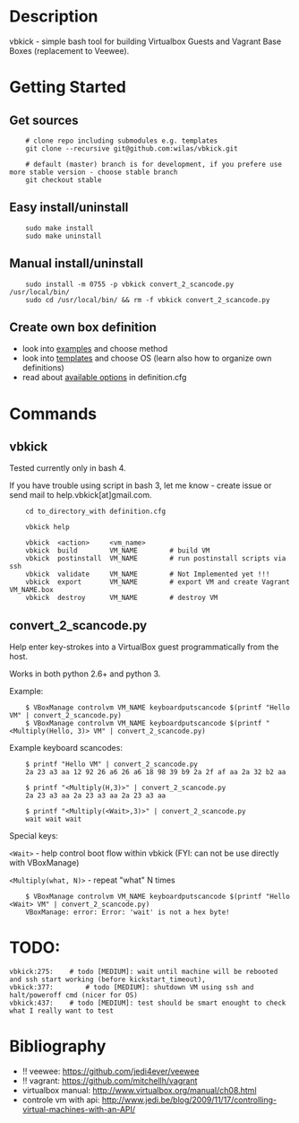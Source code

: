 # Description

vbkick - simple bash tool for building Virtualbox Guests and Vagrant Base Boxes (replacement to Veewee).

# Getting Started

## Get sources
```
    # clone repo including submodules e.g. templates
    git clone --recursive git@github.com:wilas/vbkick.git

    # default (master) branch is for development, if you prefere use more stable version - choose stable branch
    git checkout stable
```

## Easy install/uninstall

```
    sudo make install
    sudo make uninstall
```

## Manual install/uninstall

```
    sudo install -m 0755 -p vbkick convert_2_scancode.py /usr/local/bin/
    sudo cd /usr/local/bin/ && rm -f vbkick convert_2_scancode.py
```

## Create own box definition

 - look into [examples](examples) and choose method
 - look into [templates](templates) and choose OS (learn also how to organize own definitions)
 - read about [available options](docs/DEFINITION_CFG.md) in definition.cfg

# Commands

## vbkick

Tested currently only in bash 4.

If you have trouble using script in bash 3, let me know - create issue or send mail to help.vbkick[at]gmail.com.

```
    cd to_directory_with definition.cfg

    vbkick help

    vbkick  <action>     <vm_name>
    vbkick  build        VM_NAME        # build VM
    vbkick  postinstall  VM_NAME        # run postinstall scripts via ssh
    vbkick  validate     VM_NAME        # Not Implemented yet !!!
    vbkick  export       VM_NAME        # export VM and create Vagrant VM_NAME.box
    vbkick  destroy      VM_NAME        # destroy VM
```

## convert_2_scancode.py

Help enter key-strokes into a VirtualBox guest programmatically from the host.

Works in both python 2.6+ and python 3.

Example:
```
    $ VBoxManage controlvm VM_NAME keyboardputscancode $(printf "Hello VM" | convert_2_scancode.py)
    $ VBoxManage controlvm VM_NAME keyboardputscancode $(printf "<Multiply(Hello, 3)> VM" | convert_2_scancode.py)
```

Example keyboard scancodes:
```
    $ printf "Hello VM" | convert_2_scancode.py
    2a 23 a3 aa 12 92 26 a6 26 a6 18 98 39 b9 2a 2f af aa 2a 32 b2 aa

    $ printf "<Multiply(H,3)>" | convert_2_scancode.py
    2a 23 a3 aa 2a 23 a3 aa 2a 23 a3 aa
    
    $ printf "<Multiply(<Wait>,3)>" | convert_2_scancode.py
    wait wait wait 
```

Special keys:

`<Wait>` -  help control boot flow within vbkick (FYI: can not be use directly with VBoxManage)

`<Multiply(what, N)>` - repeat "what" N times

```
    $ VBoxManage controlvm VM_NAME keyboardputscancode $(printf "Hello <Wait> VM" | convert_2_scancode.py)
    VBoxManage: error: Error: 'wait' is not a hex byte!
```

# TODO:

```
vbkick:275:    # todo [MEDIUM]: wait until machine will be rebooted and ssh start working (before kickstart_timeout),
vbkick:377:        # todo [MEDIUM]: shutdown VM using ssh and halt/poweroff cmd (nicer for OS)
vbkick:437:    # todo [MEDIUM]: test should be smart enought to check what I really want to test
```

# Bibliography

 - !! veewee: https://github.com/jedi4ever/veewee
 - !! vagrant: https://github.com/mitchellh/vagrant
 - virtualbox manual: http://www.virtualbox.org/manual/ch08.html
 - controle vm with api: http://www.jedi.be/blog/2009/11/17/controlling-virtual-machines-with-an-API/

